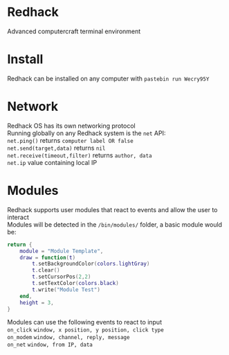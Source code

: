 # Redhack
Advanced computercraft terminal environment

# Install
Redhack can be installed on any computer with
``pastebin run Wecry95Y``

# Network
Redhack OS has its own networking protocol<br>
Running globally on any Redhack system is the ``net`` API:<br>
``net.ping()`` returns ``computer label OR false``<br>
``net.send(target,data)`` returns ``nil``<br>
``net.receive(timeout,filter)`` returns ``author, data``<br>
``net.ip`` value containing local IP<br>

# Modules
Redhack supports user modules that react to events and allow the user to interact<br>
Modules will be detected in the ``/bin/modules/`` folder, a basic module would be:<br>
```lua
return {
    module = "Module Template",
    draw = function(t)
        t.setBackgroundColor(colors.lightGray)
        t.clear()
        t.setCursorPos(2,2)
        t.setTextColor(colors.black)
        t.write("Module Test")
    end,
    height = 3,
}
```
Modules can use the following events to react to input<br>
``on_click`` ``window, x position, y position, click type``<br>
``on_modem`` ``window, channel, reply, message``<br>
``on_net`` ``window, from IP, data``<br>
